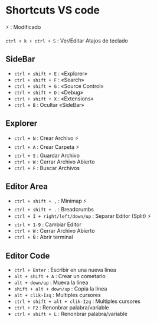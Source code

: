 # Shortcuts VS code

:zap: : Modificado

`ctrl + k + ctrl + S` : Ver/Editar Atajos de teclado

## SideBar

* `ctrl + shift + E` : «Explorer»
* `ctrl + shift + F` : «Search»
* `ctrl + shift + G` : «Source Control»
* `ctrl + shift + D` : «Debug»
* `ctrl + shift + X` : «Extensions»
* `ctrl + B` : Ocultar «SideBar»
  
## Explorer

* `ctrl + N` : Crear Archivo :zap:
* `ctrl + A` : Crear Carpeta :zap:
* `ctrl + S` : Guardar Archivo
* `ctrl + W` : Cerrar Archivo Abierto
* `ctrl + F` : Buscar Archivos

## Editor Area

* `ctrl + shift + ,` : Minimap :zap:
* `ctrl + shift + .` : Breadcrumbs
* `ctrl + I + right/left/down/up` : Separar Editor (Split) :zap:
* `ctrl + 1-9` : Cambiar Editor
* `ctrl + W` : Cerrar Archivo Abierto
* `ctrl + Ñ` : Abrir terminal

## Editor Code

* `ctrl + Enter` : Escribir en una nueva linea
* `alt + shift + A` : Crear un cometario
* `alt + down/up` : Mueva la linea
* `shift + alt + down/up` : Copia la linea
* `alt + clik-Izq` : Multiples cursores
* `ctrl + shift + alt + clik-Izq` : Multiples cursores
* `ctrl + F2` : Renonbrar palabra/variable
* `ctrl + shift + L` : Renonbrar palabra/variable
